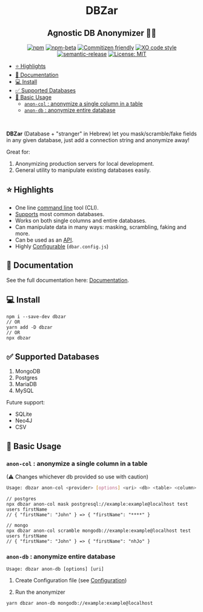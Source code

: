 <h1 align="center">DBZar</h1>
<h2 align="center">Agnostic DB Anonymizer 🔁👻</h2>
<div align="center">

[![npm](https://img.shields.io/npm/v/dbzar)](https://www.npmjs.com/package/dbzar)
[![npm-beta](https://img.shields.io/npm/v/dbzar/beta)](https://www.npmjs.com/package/dbzar)
[![Commitizen friendly](https://img.shields.io/badge/commitizen-friendly-brightgreen.svg)](http://commitizen.github.io/cz-cli/)
[![XO code style](https://img.shields.io/badge/code_style-XO-5ed9c7.svg)](https://github.com/xojs/xo)
[![semantic-release](https://img.shields.io/badge/%20%20%F0%9F%93%A6%F0%9F%9A%80-semantic--release-e10079.svg)](https://github.com/semantic-release/semantic-release)
[![License: MIT](https://img.shields.io/badge/License-MIT-yellow.svg)](https://opensource.org/licenses/MIT)

</div>

- [⭐ Highlights](#-highlights)
- [📃 Documentation](#-documentation)
- [💻 Install](#-install)
- [✅ Supported Databases](#-supported-databases)
- [👻 Basic Usage](#-basic-usage)
  - [`anon-col` : anonymize a single column in a table](#anon-col--anonymize-a-single-column-in-a-table)
  - [`anon-db` : anonymize entire database](#anon-db--anonymize-entire-database)

<br/>

**DBZar** (Database + "stranger" in Hebrew) let you mask/scramble/fake fields in any given database, just add a connection string and anonymize away!

Great for:

1. Anonymizing production servers for local development.
2. General utility to manipulate existing databases easily.

## ⭐ Highlights

- One line [command line](https://nitzano.github.io/dbzar/docs/usage) tool (CLI).
- [Supports](https://nitzano.github.io/dbzar/docs/supported_dbs) most common databases.
- Works on both single columns and entire databases.
- Can manipulate data in many ways: masking, scrambling, faking and more.
- Can be used as an [API](https://nitzano.github.io/dbzar/docs/api).
- Highly [Configurable](https://nitzano.github.io/dbzar/docs/config) (`dbar.config.js`)

## 📃 Documentation

See the full documentation here: [Documentation](https://nitzano.github.io/dbzar/).

## 💻 Install

```
npm i --save-dev dbzar
// OR
yarn add -D dbzar
// OR
npx dbzar
```

## ✅ Supported Databases

1. MongoDB
2. Postgres
3. MariaDB
4. MySQL

Future support:

- SQLite
- Neo4J
- CSV

## 👻 Basic Usage

### `anon-col` : anonymize a single column in a table

(⚠ Changes whichever db provided so use with caution)

```bash
Usage: dbzar anon-col <provider> [options] <uri> <db> <table> <column>
```

```
// postgres
npx dbzar anon-col mask postgresql://example:example@localhost test users firstName
// { "firstName": "John" } => { "firstName": "****" }

// mongo
npx dbzar anon-col scramble mongodb://example:example@localhost test users firstName
// { "firstName": "John" } => { "firstName": "nhJo" }
```

### `anon-db` : anonymize entire database

```
Usage: dbzar anon-db [options] [uri]
```

1. Create Configuration file (see [Configuration](https://nitzano.github.io/dbzar/docs/config))

2. Run the anonymizer

```
yarn dbzar anon-db mongodb://example:example@localhost
```
